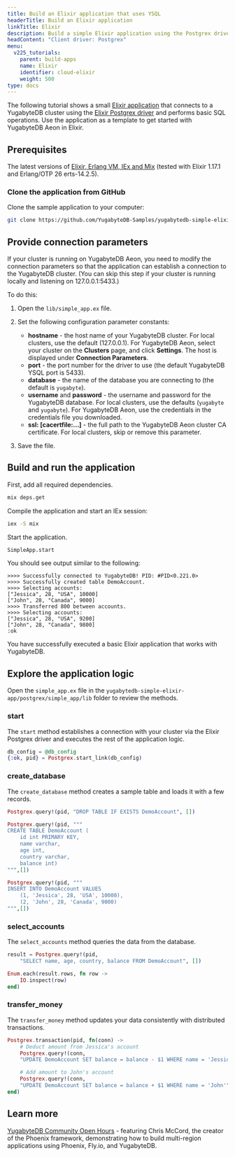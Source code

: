 ```yaml
---
title: Build an Elixir application that uses YSQL
headerTitle: Build an Elixir application
linkTitle: Elixir
description: Build a simple Elixir application using the Postgrex driver and YSQL API to connect to and interact with a YugabyteDB Aeon cluster.
headContent: "Client driver: Postgrex"
menu:
  v225_tutorials:
    parent: build-apps
    name: Elixir
    identifier: cloud-elixir
    weight: 500
type: docs
---
```


The following tutorial shows a small [Elixir application](https://github.com/YugabyteDB-Samples/yugabytedb-simple-elixir-app/tree/main) that connects to a YugabyteDB cluster using the [Elixir Postgrex driver](https://github.com/elixir-ecto/postgrex) and performs basic SQL operations. Use the application as a template to get started with YugabyteDB Aeon in Elixir.

## Prerequisites

The latest versions of [Elixir, Erlang VM, IEx and Mix](https://elixir-lang.org/docs.html) (tested with Elixir 1.17.1 and Erlang/OTP 26 erts-14.2.5).

### Clone the application from GitHub

Clone the sample application to your computer:

```sh
git clone https://github.com/YugabyteDB-Samples/yugabytedb-simple-elixir-app.git && cd yugabytedb-simple-elixir-app/postgrex/simple_app
```

## Provide connection parameters

If your cluster is running on YugabyteDB Aeon, you need to modify the connection parameters so that the application can establish a connection to the YugabyteDB cluster. (You can skip this step if your cluster is running locally and listening on 127.0.0.1:5433.)

To do this:

1. Open the `lib/simple_app.ex` file.

1. Set the following configuration parameter constants:

    - **hostname** - the host name of your YugabyteDB cluster. For local clusters, use the default (127.0.0.1). For YugabyteDB Aeon, select your cluster on the **Clusters** page, and click **Settings**. The host is displayed under **Connection Parameters**.
    - **port** - the port number for the driver to use (the default YugabyteDB YSQL port is 5433).
    - **database** - the name of the database you are connecting to (the default is `yugabyte`).
    - **username** and **password** - the username and password for the YugabyteDB database. For local clusters, use the defaults (`yugabyte` and `yugabyte`). For YugabyteDB Aeon, use the credentials in the credentials file you downloaded.
    - **ssl: \[cacertfile:...\]** - the full path to the YugabyteDB Aeon cluster CA certificate. For local clusters, skip or remove this parameter.

1. Save the file.

## Build and run the application

First, add all required dependencies.

```sh
mix deps.get
```

Compile the application and start an IEx session:

```sh
iex -S mix
```

Start the application.

```sh
SimpleApp.start
```

You should see output similar to the following:

```output
>>>> Successfully connected to YugabyteDB! PID: #PID<0.221.0>
>>>> Successfully created table DemoAccount.
>>>> Selecting accounts:
["Jessica", 28, "USA", 10000]
["John", 28, "Canada", 9000]
>>>> Transferred 800 between accounts.
>>>> Selecting accounts:
["Jessica", 28, "USA", 9200]
["John", 28, "Canada", 9800]
:ok
```

You have successfully executed a basic Elixir application that works with YugabyteDB.

## Explore the application logic

Open the `simple_app.ex` file in the `yugabytedb-simple-elixir-app/postgrex/simple_app/lib` folder to review the methods.

### start

The `start` method establishes a connection with your cluster via the Elixir Postgrex driver and executes the rest of the application logic.

```elixir
db_config = @db_config
{:ok, pid} = Postgrex.start_link(db_config)
```

### create_database

The `create_database` method creates a sample table and loads it with a few records.

```elixir
Postgrex.query!(pid, "DROP TABLE IF EXISTS DemoAccount", [])

Postgrex.query!(pid, """
CREATE TABLE DemoAccount (
    id int PRIMARY KEY,
    name varchar,
    age int,
    country varchar,
    balance int)
""",[])

Postgrex.query!(pid, """
INSERT INTO DemoAccount VALUES
    (1, 'Jessica', 28, 'USA', 10000),
    (2, 'John', 28, 'Canada', 9000)
""",[])
```

### select_accounts

The `select_accounts` method queries the data from the database.

```elixir
result = Postgrex.query!(pid,
    "SELECT name, age, country, balance FROM DemoAccount", [])

Enum.each(result.rows, fn row ->
    IO.inspect(row)
end)
```

### transfer_money

The `transfer_money` method updates your data consistently with distributed transactions.

```elixir
Postgrex.transaction(pid, fn(conn) ->
    # Deduct amount from Jessica's account
    Postgrex.query!(conn,
    "UPDATE DemoAccount SET balance = balance - $1 WHERE name = 'Jessica'", [amount])

    # Add amount to John's account
    Postgrex.query!(conn,
    "UPDATE DemoAccount SET balance = balance + $1 WHERE name = 'John'", [amount])
end)
```

## Learn more

[YugabyteDB Community Open Hours](https://www.youtube.com/live/_utOXl3eWoA?feature=shared) - featuring Chris McCord, the creator of the Phoenix framework, demonstrating how to build multi-region applications using Phoenix, Fly.io, and YugabyteDB.
